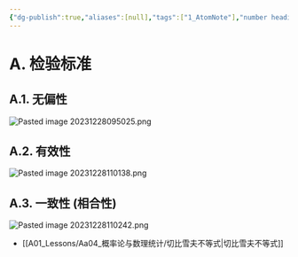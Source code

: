 ```yaml
---
{"dg-publish":true,"aliases":[null],"tags":["1_AtomNote"],"number headings":"auto, first-level 1, max 6, A.1.","Created-Date":"2023-12-28 09:49:25","Modified-Date":"2024-04-18 11:53:26","permalink":"/A01_Lessons/Aa04_概率论与数理统计/估计量的评选标准/","dgPassFrontmatter":true}
---
```




# A. 检验标准


## A.1. 无偏性

![Pasted image 20231228095025.png](/img/user/Z02_ObFiles/Attachments/Pasted%20image%2020231228095025.png)




## A.2. 有效性

![Pasted image 20231228110138.png](/img/user/Z02_ObFiles/Attachments/Pasted%20image%2020231228110138.png)





## A.3. 一致性 (相合性)


![Pasted image 20231228110242.png](/img/user/Z02_ObFiles/Attachments/Pasted%20image%2020231228110242.png)



- [[A01_Lessons/Aa04_概率论与数理统计/切比雪夫不等式\|切比雪夫不等式]]